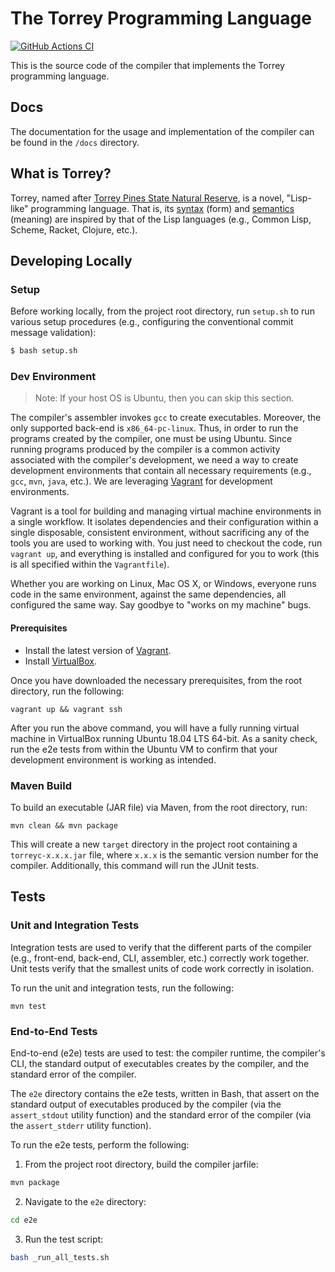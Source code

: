 # The Torrey Programming Language
[![GitHub Actions CI](https://github.com/microsoft/TypeScript/workflows/CI/badge.svg)](https://github.com/matthewkosloski/torrey/actions?query=workflow%3AContinuous+Integration)

This is the source code of the compiler that implements the Torrey programming language.

## Docs

The documentation for the usage and implementation of the compiler can be found in the `/docs` directory.

## What is Torrey?

Torrey, named after [Torrey Pines State Natural Reserve](https://en.wikipedia.org/wiki/Torrey_Pines_State_Natural_Reserve), is a novel, "Lisp-like" programming language.  That is, its [syntax](https://en.wikipedia.org/wiki/Syntax_(programming_languages)) (form) and [semantics](https://en.wikipedia.org/wiki/Semantics_(computer_science)) (meaning)
are inspired by that of the Lisp languages (e.g., Common Lisp, Scheme, Racket, Clojure, etc.).

## Developing Locally

### Setup

Before working locally, from the project root directory, run `setup.sh` to run various setup procedures (e.g., configuring the conventional commit message validation):

```bash
$ bash setup.sh
```

### Dev Environment

> Note: If your host OS is Ubuntu, then you can skip this section.

The compiler's assembler invokes `gcc` to create executables. Moreover, the only supported back-end is `x86_64-pc-linux`.  Thus, in order to run the programs created by the compiler, one must be using Ubuntu.  Since running programs produced by the compiler is a common activity associated with the compiler's development, we need a way to create development environments that contain all necessary requirements (e.g., `gcc`, `mvn`, `java`, etc.).  We are leveraging [Vagrant](https://www.vagrantup.com/) for development environments.

Vagrant is a tool for building and managing virtual machine environments in a single workflow.  It isolates dependencies and their configuration within a single disposable, consistent environment, without sacrificing any of the tools you are used to working with.  You just need to checkout the code, run `vagrant up`, and everything is installed and configured for you to work (this is all specified within the `Vagrantfile`).

Whether you are working on Linux, Mac OS X, or Windows, everyone runs code in the same environment, against the same dependencies, all configured the same way. Say goodbye to "works on my machine" bugs.

#### Prerequisites

- Install the latest version of [Vagrant](https://www.vagrantup.com/docs/installation).
- Install [VirtualBox](https://www.virtualbox.org/).

Once you have downloaded the necessary prerequisites, from the root directory, run the following:

```
vagrant up && vagrant ssh
```

After you run the above command, you will have a fully running virtual machine in VirtualBox running Ubuntu 18.04 LTS 64-bit.  As a sanity check, run the e2e tests from within the Ubuntu VM to confirm that your development environment is working as intended.

### Maven Build

To build an executable (JAR file) via Maven, from the root directory, run:

```
mvn clean && mvn package
```

This will create a new `target` directory in the project root containing a `torreyc-x.x.x.jar` file, where `x.x.x` is the semantic version number for the compiler.  Additionally, this command will run the JUnit tests.

## Tests

### Unit and Integration Tests

Integration tests are used to verify that the different parts of the compiler (e.g., front-end, back-end, CLI, assembler, etc.) correctly work together. Unit tests verify that the smallest units of code work correctly in isolation.

To run the unit and integration tests, run the following:

```
mvn test
```

### End-to-End Tests

End-to-end (e2e) tests are used to test: the compiler runtime, the compiler's CLI, the standard output of executables creates by the compiler, and the standard error of the compiler.

The `e2e` directory contains the e2e tests, written in Bash, that assert on the standard output of executables produced by the compiler (via the `assert_stdout` utility function) and the standard error of the compiler (via the `assert_stderr` utility function).

To run the e2e tests, perform the following:

1. From the project root directory, build the compiler jarfile:

```sh
mvn package
```

2. Navigate to the `e2e` directory:

```sh
cd e2e
```

3. Run the test script:

```sh
bash _run_all_tests.sh
```
